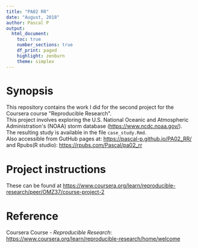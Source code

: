 ```yaml
---
title: "PA02 RR"
date: "August, 2018"
author: Pascal P
output:
  html_document:
    toc: true
    number_sections: true
    df_print: paged
    highlight: zenburn
    theme: simplex
---
```


# Synopsis
  This repository contains the work I did for the second project for the Coursera course "Reproducible Research".  
  This project involves exploring the U.S. National Oceanic and Atmospheric Administration's (NOAA) storm database (https://www.ncdc.noaa.gov/).  
  The resulting study is available in the file `case_study.Rmd`.  
  Also accessible from GutHub pages at: https://pascal-p.github.io/PA02_RR/ and Rpubs(R studio): https://rpubs.com/Pascal/pa02_rr
  
# Project instructions 
  These can be found at https://www.coursera.org/learn/reproducible-research/peer/OMZ37/course-project-2

# Reference
  Coursera Course - *Reproducible Research*: https://www.coursera.org/learn/reproducible-research/home/welcome
